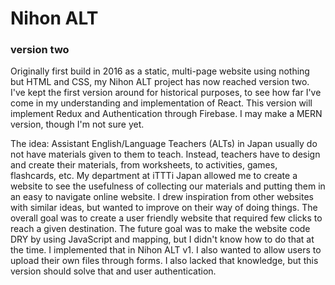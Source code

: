 # Nihon ALT
### version two

Originally first build in 2016 as a static, multi-page website using nothing but HTML and CSS, my Nihon ALT project has now reached version two. I've kept the first version around for historical purposes, to see how far I've come in my understanding and implementation of React. This version will implement Redux and Authentication through Firebase. I may make a MERN version, though I'm not sure yet.

The idea: Assistant English/Language Teachers (ALTs) in Japan usually do not have materials given to them to teach. Instead, teachers have to design and create their materials, from worksheets, to activities, games, flashcards, etc. My department at iTTTi Japan allowed me to create a website to see the usefulness of collecting our materials and putting them in an easy to navigate online website. I drew inspiration from other websites with similar ideas, but wanted to improve on their way of doing things. The overall goal was to create a user friendly website that required few clicks to reach a given destination. The future goal was to make the website code DRY by using JavaScript and mapping, but I didn't know how to do that at the time. I implemented that in Nihon ALT v1. I also wanted to allow users to upload their own files through forms. I also lacked that knowledge, but this version should solve that and user authentication.